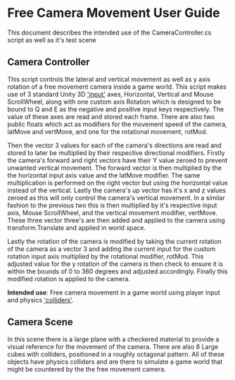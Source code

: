 # Free Camera Movement User Guide

This document describes the intended use of the CameraController.cs script as well as it's test scene

## Camera Controller

This script controls the lateral and vertical movement as well as y axis rotation of a free movement camera inside a game world. This script makes use of 3 standard Unity 3D ['input'] axes, Horizontal, Vertical and Mouse ScrollWheel, along with one custom axis Rotation which is designed to be bound to Q and E as the negative and positive input keys respectively. The value of these axes are read and stored each frame. There are also two public floats which act as modifiers for the movement speed of the camera, latMove and vertMove, and one for the rotational movement, rotMod.

Then the vector 3 values for each of the camera's directions are read and stored to later be multiplied by their respective directional modifiers. Firstly the camera's forward and right vectors have their Y value zeroed to prevent unwanted vertical movement. The forward vector is then multiplied by the the horizontal input axis value and the latMove modifier. The same multiplication is performed on the right vector but using the horizontal value instead of the vertical. Lastly the camera's up vector has it's x and z values zeroed as this will only control the camera's vertical movement. In a similar fashion to the previous two this is then  multiplied by it's respective input axis, Mouse ScrollWheel, and the vertical movement modifier, vertMove. These three vector three's are then added and applied to the camera using transform.Translate and applied in world space.

Lastly the rotation of the camera is modified by taking the current rotation of the camera as a vector 3 and adding the current input for the custom rotation input axis multiplied by the rotational modifier, rotMod. This adjusted value for the y rotation of the camera is then check to ensure it is within the bounds of 0 to 360 degrees and adjusted accordingly. Finally this modified rotation is applied to the camera.

**Intended use**: Free camera movement in a game world using player input and physics ['colliders'].

## Camera Scene

In this scene there is a large plane with a checkered material to provide a visual reference for the movement of the camera. There are also 8 Large cubes with colliders, positioned in a roughly octagonal pattern. All of these objects have physics colliders and are there to simulate a game world that might be countered by the the free movement camera.

['input']: https://docs.unity3d.com/ScriptReference/Input.html
['colliders']: https://docs.unity3d.com/Manual/CollidersOverview.html